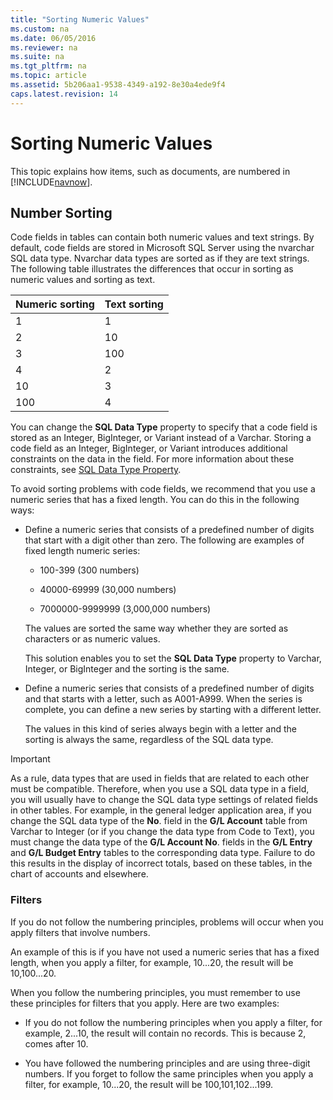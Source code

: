 ```yaml
---
title: "Sorting Numeric Values"
ms.custom: na
ms.date: 06/05/2016
ms.reviewer: na
ms.suite: na
ms.tgt_pltfrm: na
ms.topic: article
ms.assetid: 5b206aa1-9538-4349-a192-8e30a4ede9f4
caps.latest.revision: 14
---
```

# Sorting Numeric Values
This topic explains how items, such as documents, are numbered in [!INCLUDE[navnow](includes/navnow_md.md)].  
  
## Number Sorting  
 Code fields in tables can contain both numeric values and text strings. By default, code fields are stored in Microsoft SQL Server using the nvarchar SQL data type. Nvarchar data types are sorted as if they are text strings. The following table illustrates the differences that occur in sorting as numeric values and sorting as text.  
  
|Numeric sorting|Text sorting|  
|---------------------|------------------|  
|1|1|  
|2|10|  
|3|100|  
|4|2|  
|10|3|  
|100|4|  
  
 You can change the **SQL Data Type** property to specify that a code field is stored as an Integer, BigInteger, or Variant instead of a Varchar. Storing a code field as an Integer, BigInteger, or Variant introduces additional constraints on the data in the field. For more information about these constraints, see [SQL Data Type Property](SQL-Data-Type-Property.md).  
  
 To avoid sorting problems with code fields, we recommend that you use a numeric series that has a fixed length. You can do this in the following ways:  
  
-   Define a numeric series that consists of a predefined number of digits that start with a digit other than zero. The following are examples of fixed length numeric series:  
  
    -   100\-399 \(300 numbers\)  
  
    -   40000\-69999 \(30,000 numbers\)  
  
    -   7000000\-9999999 \(3,000,000 numbers\)  
  
     The values are sorted the same way whether they are sorted as characters or as numeric values.  
  
     This solution enables you to set the **SQL Data Type** property to Varchar, Integer, or BigInteger and the sorting is the same.  
  
-   Define a numeric series that consists of a predefined number of digits and that starts with a letter, such as A001\-A999. When the series is complete, you can define a new series by starting with a different letter.  
  
     The values in this kind of series always begin with a letter and the sorting is always the same, regardless of the SQL data type.  
  
> [!IMPORTANT]  
>  As a rule, data types that are used in fields that are related to each other must be compatible. Therefore, when you use a SQL data type in a field, you will usually have to change the SQL data type settings of related fields in other tables. For example, in the general ledger application area, if you change the SQL data type of the **No**. field in the **G\/L Account** table from Varchar to Integer \(or if you change the data type from Code to Text\), you must change the data type of the **G\/L Account No**. fields in the **G\/L Entry** and **G\/L Budget Entry** tables to the corresponding data type. Failure to do this results in the display of incorrect totals, based on these tables, in the chart of accounts and elsewhere.  
  
### Filters  
 If you do not follow the numbering principles, problems will occur when you apply filters that involve numbers.  
  
 An example of this is if you have not used a numeric series that has a fixed length, when you apply a filter, for example, 10...20, the result will be 10,100...20.  
  
 When you follow the numbering principles, you must remember to use these principles for filters that you apply. Here are two examples:  
  
-   If you do not follow the numbering principles when you apply a filter, for example, 2...10, the result will contain no records. This is because 2, comes after 10.  
  
-   You have followed the numbering principles and are using three\-digit numbers. If you forget to follow the same principles when you apply a filter, for example, 10...20, the result will be 100,101,102...199.